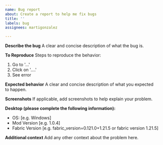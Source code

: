 ```yaml
---
name: Bug report
about: Create a report to help me fix bugs
title: ''
labels: bug
assignees: martigonzalez

---
```


**Describe the bug**
A clear and concise description of what the bug is.

**To Reproduce**
Steps to reproduce the behavior:
1. Go to '...'
2. Click on '....'
3. See error

**Expected behavior**
A clear and concise description of what you expected to happen.

**Screenshots**
If applicable, add screenshots to help explain your problem.

**Desktop (please complete the following information):**
 - OS: [e.g. Windows]
 - Mod Version [e.g. 1.0.4]
 - Fabric Version [e.g. fabric_version=0.121.0+1.21.5 or fabric version 1.21.5]

**Additional context**
Add any other context about the problem here.
